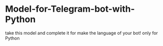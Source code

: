 # Model-for-Telegram-bot-with-Python
take this model and complete it for make the language of your bot!
only for Python
